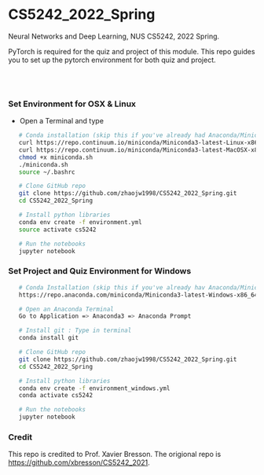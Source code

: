 # CS5242_2022_Spring
Neural Networks and Deep Learning, NUS CS5242, 2022 Spring. 

PyTorch is required for the quiz and project of this module. This repo guides you to set up the pytorch environment for both quiz and project.


<br><br>

### Set Environment for OSX & Linux

* Open a Terminal and type


```sh
   # Conda installation (skip this if you've already had Anaconda/Miniconda installed)
   curl https://repo.continuum.io/miniconda/Miniconda3-latest-Linux-x86_64.sh -o miniconda.sh -J -L -k # Linux
   curl https://repo.continuum.io/miniconda/Miniconda3-latest-MacOSX-x86_64.sh -o miniconda.sh -J -L -k # OSX
   chmod +x miniconda.sh
   ./miniconda.sh
   source ~/.bashrc

   # Clone GitHub repo
   git clone https://github.com/zhaojw1998/CS5242_2022_Spring.git
   cd CS5242_2022_Spring

   # Install python libraries
   conda env create -f environment.yml
   source activate cs5242

   # Run the notebooks
   jupyter notebook
   ```




### Set Project and Quiz Environment for Windows 

```sh
   # Conda Installation (skip this if you've already hav Anaconda/Miniconda installed)
   https://repo.anaconda.com/miniconda/Miniconda3-latest-Windows-x86_64.exe

   # Open an Anaconda Terminal 
   Go to Application => Anaconda3 => Anaconda Prompt 

   # Install git : Type in terminal
   conda install git 

   # Clone GitHub repo
   git clone https://github.com/zhaojw1998/CS5242_2022_Spring.git
   cd CS5242_2022_Spring

   # Install python libraries
   conda env create -f environment_windows.yml
   conda activate cs5242

   # Run the notebooks
   jupyter notebook
   ```


### Credit
This repo is credited to Prof. Xavier Bresson. The origional repo is https://github.com/xbresson/CS5242_2021.


<br><br><br><br><br><br>